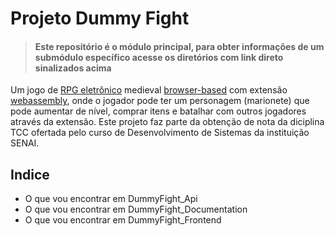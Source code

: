 # Projeto Dummy Fight

>
> #### Este repositório é o módulo principal, para obter informações de um submódulo específico acesse os diretórios com link direto sinalizados acima 
>

Um jogo de [RPG eletrônico](https://pt.wikipedia.org/wiki/RPG_eletr%C3%B4nico) medieval [browser-based](https://pt.wikipedia.org/wiki/Jogo_eletr%C3%B4nico_para_navegador) com extensão [webassembly](https://en.wikipedia.org/wiki/WebAssembly), onde o jogador pode ter um personagem (marionete) que pode aumentar de nível, comprar itens e batalhar com outros jogadores através da extensão. Este projeto faz parte da obtenção de nota da diciplina TCC ofertada pelo curso de Desenvolvimento de Sistemas da instituição SENAI.

## Indice

- O que vou encontrar em DummyFight_Api
- O que vou encontrar em DummyFight_Documentation
- O que vou encontrar em DummyFight_Frontend